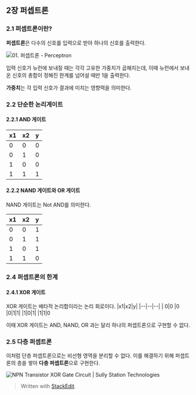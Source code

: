 ## 2장 퍼셉트론
### 2.1 퍼셉트론이란?
**퍼셉트론**은 다수의 신호를 입력으로 받아 하나의 신호를 출력한다.

![01. 퍼셉트론 - Perceptron](https://img1.daumcdn.net/thumb/R800x0/?scode=mtistory2&fname=https%3A%2F%2Ft1.daumcdn.net%2Fcfile%2Ftistory%2F99BDCE4D5B98A1022C)

입력 신호가 뉴런에 보내질 때는 각각 고유한 가중치가 곱해지는데, 이때 뉴런에서 보내온 신호의 총합이 정해진 한계를 넘어설 때만 1을 출력한다.

**가중치**는 각 입력 신호가 결과에 미치는 영향력을 의미한다.

### 2.2 단순한 논리게이트

#### 2.2.1 AND 게이트
  
| x1  |x2|y|
|--|--|--|
|  0|0  |0
|0|1|0|
|1|0|0|
|1|1|1

#### 2.2.2 NAND 게이트와 OR 게이트

NAND 게이트는 Not AND를 의미한다.

|x1  |x2|y|
|--|--|--|
|  0|0  |1
|0|1|1|
|1|0|1|
|1|1|0

### 2.4 퍼셉트론의 한계
#### 2.4.1 XOR 게이트
XOR 게이트는 배타적 논리합이라는 논리 회로이다.
|x1|x2|y|
|--|--|--|
|  0|0  |0
|0|1|1|
|1|0|1|
|1|1|0

이때 XOR 게이트는 AND, NAND, OR 과는 달리 하나의 퍼셉트론으로 구현할 수 없다.

### 2.5 다층 퍼셉트론

이처럼 단층 퍼셉트론으로는 비선형 영역을 분리할 수 없다. 이를 해결하기 위해 퍼셉트론의 층을 쌓아 **다층 퍼셉트론**으로 구현한다.

![NPN Transistor XOR Gate Circuit | Sully Station Technologies](https://lh3.googleusercontent.com/proxy/Sds2vbRqDDPFUgb2Szlkl2Xcjj4GP6w0wxIOLo0ZizCXzUvA-lKcgwCS3vz2n-nw-vOfeaGHnIM1gD-6nppSQusxcrqQIl_InGc9LQ)



> Written with [StackEdit](https://stackedit.io/).
